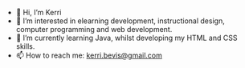 - 👋 Hi, I’m Kerri
- 👀 I’m interested in elearning development, instructional design, computer programming and web development.
- 🌱 I’m currently learning Java, whilst developing my HTML and CSS skills.
- 📫 How to reach me: kerri.bevis@gmail.com


